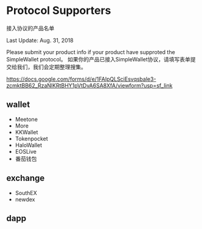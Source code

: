 # Protocol Supporters

接入协议的产品名单

Last Update: Aug. 31, 2018

Please submit your product info if your product have supproted the SimpleWallet protocol。
如果你的产品已接入SimpleWallet协议，请填写表单提交给我们，我们会定期整理搜集。

https://docs.google.com/forms/d/e/1FAIpQLSciEsvqsbale3-zcmktBB62_RzaNlKRtBHY1pVtDvA6SA8XfA/viewform?usp=sf_link


## wallet
- Meetone 
- More
- KKWallet
- Tokenpocket
- HaloWallet
- EOSLive
- 番茄钱包

## exchange

- SouthEX
- newdex

## dapp
